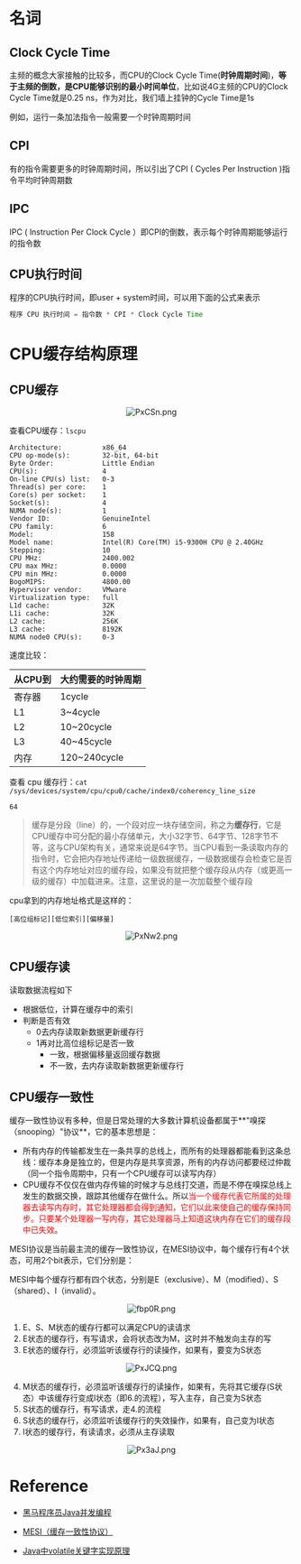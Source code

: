 # 名词

## Clock Cycle Time
主频的概念大家接触的比较多，而CPU的Clock Cycle Time(**时钟周期时间**)，**等于主频的倒数，是CPU能够识别的最小时间单位**，比如说4G主频的CPU的Clock Cycle Time就是0.25 ns，作为对比，我们墙上挂钟的Cycle Time是1s

例如，运行一条加法指令一般需要一个时钟周期时间

## CPl
有的指令需要更多的时钟周期时间，所以引出了CPI ( Cycles Per Instruction )指令平均时钟周期数

## IPC

IPC ( lnstruction Per Clock Cycle ）即CPI的倒数，表示每个时钟周期能够运行的指令数

## CPU执行时间

程序的CPU执行时间，即user + system时间，可以用下面的公式来表示

```java
程序 CPU 执行时间 = 指令数 * CPI * Clock Cycle Time
```

# CPU缓存结构原理

## CPU缓存

<center><img src="https://ss.im5i.com/2021/08/11/PxCSn.png" alt="PxCSn.png" border="0" /></center>

查看CPU缓存：`lscpu`

```shell
Architecture:          x86_64
CPU op-mode(s):        32-bit, 64-bit
Byte Order:            Little Endian
CPU(s):                4
On-line CPU(s) list:   0-3
Thread(s) per core:    1
Core(s) per socket:    1
Socket(s):             4
NUMA node(s):          1
Vendor ID:             GenuineIntel
CPU family:            6
Model:                 158
Model name:            Intel(R) Core(TM) i5-9300H CPU @ 2.40GHz
Stepping:              10
CPU MHz:               2400.002
CPU max MHz:           0.0000
CPU min MHz:           0.0000
BogoMIPS:              4800.00
Hypervisor vendor:     VMware
Virtualization type:   full
L1d cache:             32K
L1i cache:             32K
L2 cache:              256K
L3 cache:              8192K
NUMA node0 CPU(s):     0-3
```

速度比较：

| 从CPU到 | 大约需要的时钟周期 |
| :------ | :----------------- |
| 寄存器  | 1cycle             |
| L1      | 3~4cycle           |
| L2      | 10~20cycle         |
| L3      | 40~45cycle         |
| 内存    | 120~240cycle       |

查看 cpu 缓存行：`cat /sys/devices/system/cpu/cpu0/cache/index0/coherency_line_size`

```shell
64
```

> 缓存是分段（line）的，一个段对应一块存储空间，称之为**缓存行**，它是CPU缓存中可分配的最小存储单元，大小32字节、64字节、128字节不等，这与CPU架构有关，通常来说是64字节。当CPU看到一条读取内存的指令时，它会把内存地址传递给一级数据缓存，一级数据缓存会检查它是否有这个内存地址对应的缓存段，如果没有就把整个缓存段从内存（或更高一级的缓存）中加载进来。注意，这里说的是一次加载整个缓存段

cpu拿到的内存地址格式是这样的：

```
[高位组标记][低位索引][偏移量]
```

<center><img src="https://ss.im5i.com/2021/08/11/PxNw2.png" alt="PxNw2.png" border="0" /></center>

## CPU缓存读

读取数据流程如下

- 根据低位，计算在缓存中的索引
- 判断是否有效
  - 0去内存读取新数据更新缓存行
  - 1再对比高位组标记是否一致
    - 一致，根据偏移量返回缓存数据
    - 不一致，去内存读取新数据更新缓存行

## CPU缓存一致性

缓存一致性协议有多种，但是日常处理的大多数计算机设备都属于**"嗅探（snooping）"协议**，它的基本思想是：

- 所有内存的传输都发生在一条共享的总线上，而所有的处理器都能看到这条总线：缓存本身是独立的，但是内存是共享资源，所有的内存访问都要经过仲裁（同一个指令周期中，只有一个CPU缓存可以读写内存）
- CPU缓存不仅仅在做内存传输的时候才与总线打交道，而是不停在嗅探总线上发生的数据交换，跟踪其他缓存在做什么。所以<span style="color:red">当一个缓存代表它所属的处理器去读写内存时，其它处理器都会得到通知，它们以此来使自己的缓存保持同步。只要某个处理器一写内存，其它处理器马上知道这块内存在它们的缓存段中已失效</span>。

MESI协议是当前最主流的缓存一致性协议，在MESI协议中，每个缓存行有4个状态，可用2个bit表示，它们分别是：

MESI中每个缓存行都有四个状态，分别是E（exclusive）、M（modified）、S（shared）、I（invalid）。

<center><img src="https://ss.im5i.com/2021/08/30/fbp0R.png" alt="fbp0R.png" border="0" /></center>

1. E、S、M状态的缓存行都可以满足CPU的读请求
2. E状态的缓存行，有写请求，会将状态改为M，这时并不触发向主存的写
3. E状态的缓存行，必须监听该缓存行的读操作，如果有，要变为S状态

<center><img src="https://ss.im5i.com/2021/08/11/PxJCQ.png" alt="PxJCQ.png" border="0" /></center>

4. M状态的缓存行，必须监听该缓存行的读操作，如果有，先将其它缓存(S状态）中该缓存行变成l状态（即6.的流程），写入主存，自己变为S状态
5. S状态的缓存行，有写请求，走4.的流程
6. S状态的缓存行，必须监听该缓存行的失效操作，如果有，自己变为Ⅰ状态
7. l状态的缓存行，有读请求，必须从主存读取

<center><img src="https://ss.im5i.com/2021/08/11/Px3aJ.png" alt="Px3aJ.png" border="0" /></center>

# Reference

- [黑马程序员Java并发编程](https://www.bilibili.com/video/BV16J411h7Rd)

- [MESI（缓存一致性协议）](https://blog.csdn.net/xiaowenmu1/article/details/89705740)

- [Java中volatile关键字实现原理](https://www.cnblogs.com/xrq730/p/7048693.html)

















